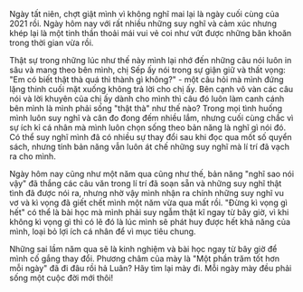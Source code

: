 Ngày tất niên, chợt giật mình vì không nghĩ mai lại là ngày cuối cùng của 2021 rồi. Ngày hôm nay với rất nhiều những suy nghĩ và cảm xúc nhưng khép lại là một tinh thần thoải mái vui vẻ coi như vứt được những băn khoăn trong thời gian vừa rồi.

Thật sự trong những lúc như thế này mình lại nhớ đến những câu nói luôn in sâu và mang theo bên mình, chị Sếp ấy nói trong sự giận giữ và thất vọng: "Em có biết thật thà quá thì thành gì không?" - một câu hỏi mà mình đứng lặng thinh cuối mặt xuống không trả lời cho chị ấy. Bên cạnh vô vàn các câu nói và lời khuyên của chị ấy dành cho mình thì câu đó luôn làm canh cánh bên mình là mình phải sống "thật thà" như thế nào? Trong mọi tình huống mình luôn suy nghĩ và cân đo đong đếm nhiều lắm, nhưng cuối cùng chắc vì sự ích kỉ cá nhân mà mình luôn chọn sống theo bản năng là nghĩ gì nói đó. Có thể suy nghĩ mình đã có nhiều sự thay đổi sau khi đọc qua mốt số quyển sách, nhưng tính bản năng vẫn luôn át chế những suy nghĩ mà lí trí đã vạch ra cho mình.

Ngày hôm nay cũng như một năm qua cũng như thế, bản năng "nghĩ sao nói vậy" đã thắng các câu văn trong lí trí đã soạn sẵn và những suy nghĩ thật tình đã được nói ra, nhưng nhờ vậy mình nhận ra chính những suy nghĩ vu vơ và kì vọng đã giết chết mình một năm vừa qua mất rồi. "Đừng kì vọng gì hết" có thể là bài học mà mình phải suy ngẫm thật kĩ ngay từ bây giờ, vì khi không kì vọng gì thì có lẽ đó là lúc mình sẽ phát huy được hết khả năng của mình, loại bỏ lợi ích cá nhân để vì mục tiêu chung. 

Những sai lầm năm qua sẽ là kinh nghiệm và bài học ngay từ bây giờ để mình cố gắng thay đổi. Phương châm của mày là "Một phần trăm tốt hơn mỗi ngày" đã đi đâu rồi hả Luân? Hãy tìm lại mày đi. Mỗi ngày mày đều phải sống một cuộc đời mới thôi!
